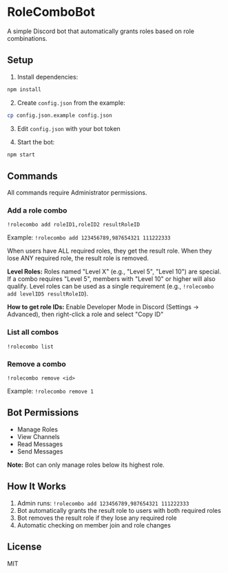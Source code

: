# RoleComboBot

A simple Discord bot that automatically grants roles based on role combinations.

## Setup

1. Install dependencies:
```bash
npm install
```

2. Create `config.json` from the example:
```bash
cp config.json.example config.json
```

3. Edit `config.json` with your bot token

4. Start the bot:
```bash
npm start
```

## Commands

All commands require Administrator permissions.

### Add a role combo
```
!rolecombo add roleID1,roleID2 resultRoleID
```
Example: `!rolecombo add 123456789,987654321 111222333`

When users have ALL required roles, they get the result role.
When they lose ANY required role, the result role is removed.

**Level Roles:** Roles named "Level X" (e.g., "Level 5", "Level 10") are special. If a combo requires "Level 5", members with "Level 10" or higher will also qualify. Level roles can be used as a single requirement (e.g., `!rolecombo add levelID5 resultRoleID`).

**How to get role IDs:** Enable Developer Mode in Discord (Settings → Advanced), then right-click a role and select "Copy ID"

### List all combos
```
!rolecombo list
```

### Remove a combo
```
!rolecombo remove <id>
```
Example: `!rolecombo remove 1`

## Bot Permissions

- Manage Roles
- View Channels
- Read Messages
- Send Messages

**Note:** Bot can only manage roles below its highest role.

## How It Works

1. Admin runs: `!rolecombo add 123456789,987654321 111222333`
2. Bot automatically grants the result role to users with both required roles
3. Bot removes the result role if they lose any required role
4. Automatic checking on member join and role changes

## License

MIT
